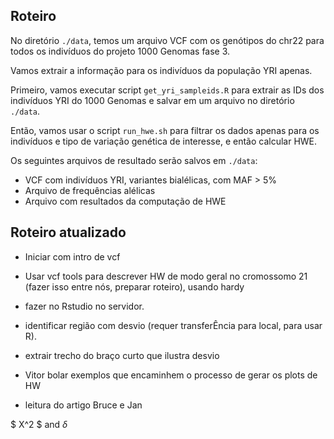 ## Roteiro


No diretório `./data`, temos um arquivo VCF com os genótipos do chr22 para todos
os indivíduos do projeto 1000 Genomas fase 3.

Vamos extrair a informação para os indivíduos da população YRI apenas.

Primeiro, vamos executar script `get_yri_sampleids.R` para extrair as IDs dos
indivíduos YRI do 1000 Genomas e salvar em um arquivo no diretório `./data`.

Então, vamos usar o script `run_hwe.sh` para filtrar os dados apenas para
os indivíduos e tipo de variação genética de interesse, e então calcular HWE.

Os seguintes arquivos de resultado serão salvos em `./data`:

- VCF com indivíduos YRI, variantes bialélicas, com MAF > 5%
- Arquivo de frequências alélicas
- Arquivo com resultados da computação de HWE


## Roteiro atualizado

- Iniciar com intro de vcf
- Usar vcf tools para descrever HW de modo geral no cromossomo 21 (fazer isso entre nós, preparar roteiro), usando hardy
- fazer no Rstudio no servidor.
- identificar região com desvio (requer transferÊncia para local, para usar R).
- extrair trecho do braço curto que ilustra desvio
- Vitor bolar exemplos que encaminhem o processo de gerar os plots de HW

- leitura do artigo Bruce e Jan

$ X^2 $ and $\delta$ 

